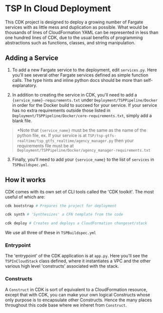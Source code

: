 # TSP In Cloud Deployment

This CDK project is designed to deploy a growing number of Fargate services with as little mess and duplication as possible. What would be thousands of lines of CloudFormation YAML can be represented in less than one hundred lines of CDK, due to the usual benefits of programming abstractions such as functions, classes, and string manipulation.

## Adding a Service

1. To add a new Fargate service to the deployment, edit `services.py`. Here you'll see several other Fargate services defined as simple function calls. The type hints and inline python docs should be more than self-explanatory.

2. In addition to creating the service in CDK, you'll need to add a `{service_name}-requirements.txt` under `Deployment/TSPPipeline/Docker` in order for the Docker build to succeed for your service. If your service has no extra requirements outside those listed in `Deployment/TSPPipeline/Docker/core-requirements.txt`, simply add a blank file.

> \*Note that `{service_name}` must be the same as the name of the python file, ex. If your service is at `TSP/tsp-gtfs-realtime/tsp_gtfs_realtime/agency_manager.py` then your requirements file must be at `Deployment/TSPPipeline/Docker/agency_manager-requirements.txt`

3. Finally, you'll need to add your `{service_name}` to the list of `services` in `TSPBuildspec.yml`.

## How it works

CDK comes with its own set of CLI tools called the 'CDK toolkit'. The most useful of which are:

```sh
cdk bootstrap # Prepares the project for deployment
```

```sh
cdk synth # 'Synthesizes' a CFN template from the code
```

```sh
cdk deploy # Creates and deploys a CloudFormation changeset/stack
```

We use all three of these in `TSPBuildspec.yml`

### Entrypoint

The 'entrypoint' of the CDK application is at `app.py`. Here you'll see the `TSPInCloudStack` class defined, where it instantiates a VPC and the other various high level 'constructs' associated with the stack.

### Constructs

A `Construct` in CDK is sort of equivalent to a CloudFormation resource, except that with CDK, you can make your own logical Constructs whose only purpose is to encapsulate other Constructs. Hence the many places throughout this code base where we inheret from `Construct`.
